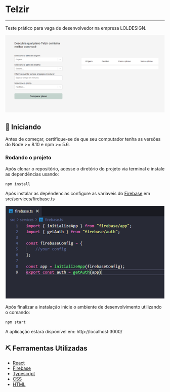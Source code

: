 # Telzir

---

Teste prático para vaga de desenvolvedor na empresa LOLDESIGN.

<p align="center">
  <img alt="telzir" src=".github/home.png">
</p>

## 🏁 Iniciando
Antes de começar, certifique-se de que seu computador tenha as versões do Node >= 8.10 e npm >= 5.6.

### Rodando o projeto
Após clonar o repositório, acesse o diretório do projeto via terminal e instale as dependências usando:

```
npm install
```

Após instalar as depêndencias configure as variaveis do [Firebase](https://firebase.google.com/) em src/services/firebase.ts

<p align="center">
  <img alt="firebase config" src=".github/firebase.png">
</p>

Após finalizar a instalação inicie o ambiente de desenvolvimento utilizando o comando:

```
npm start
```

A aplicação estará disponível em: http://localhost:3000/

## ⛏️ Ferramentas Utilizadas
- [React](https://pt-br.reactjs.org/docs/getting-started.html) 
- [Firebase](https://firebase.google.com/)
- [Typescript](https://www.typescriptlang.org/docs/)
- [CSS](https://developer.mozilla.org/pt-BR/docs/Web/CSS)
- [HTML](https://www.w3schools.com/html/)
